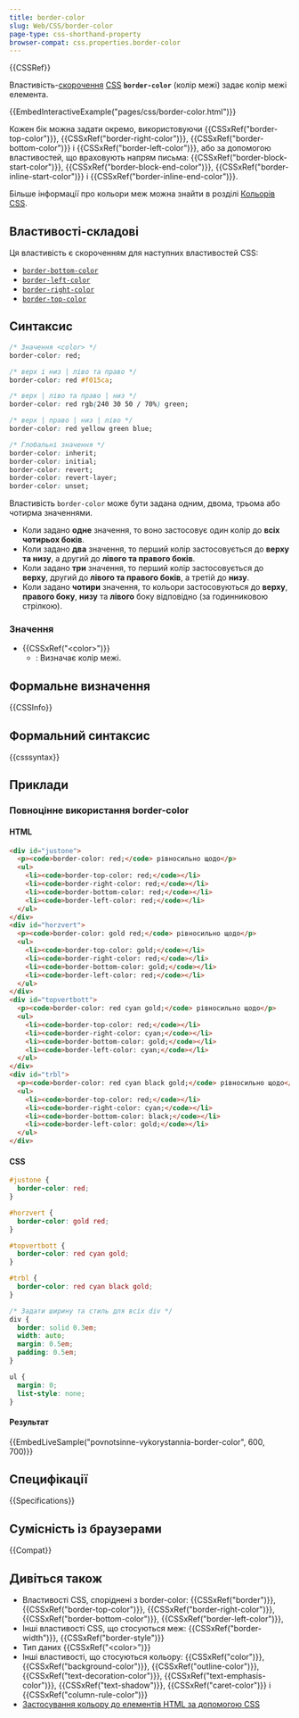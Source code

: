 ```yaml
---
title: border-color
slug: Web/CSS/border-color
page-type: css-shorthand-property
browser-compat: css.properties.border-color
---
```


{{CSSRef}}

Властивість-[скорочення](/uk/docs/Web/CSS/Shorthand_properties) [CSS](/uk/docs/Web/CSS) **`border-color`** (колір межі) задає колір межі елемента.

{{EmbedInteractiveExample("pages/css/border-color.html")}}

Кожен бік можна задати окремо, використовуючи {{CSSxRef("border-top-color")}}, {{CSSxRef("border-right-color")}}, {{CSSxRef("border-bottom-color")}} і {{CSSxRef("border-left-color")}}, або за допомогою властивостей, що враховують напрям письма: {{CSSxRef("border-block-start-color")}}, {{CSSxRef("border-block-end-color")}}, {{CSSxRef("border-inline-start-color")}} і {{CSSxRef("border-inline-end-color")}}.

Більше інформації про кольори меж можна знайти в розділі [Кольорів CSS](/uk/docs/Web/CSS/CSS_colors/Applying_color#mezhi).

## Властивості-складові

Ця властивість є скороченням для наступних властивостей CSS:

- [`border-bottom-color`](/uk/docs/Web/CSS/border-bottom-color)
- [`border-left-color`](/uk/docs/Web/CSS/border-left-color)
- [`border-right-color`](/uk/docs/Web/CSS/border-right-color)
- [`border-top-color`](/uk/docs/Web/CSS/border-top-color)

## Синтаксис

```css
/* Значення <color> */
border-color: red;

/* верх і низ | ліво та право */
border-color: red #f015ca;

/* верх | ліво та право | низ */
border-color: red rgb(240 30 50 / 70%) green;

/* верх | право | низ | ліво */
border-color: red yellow green blue;

/* Глобальні значення */
border-color: inherit;
border-color: initial;
border-color: revert;
border-color: revert-layer;
border-color: unset;
```

Властивість `border-color` може бути задана одним, двома, трьома або чотирма значеннями.

- Коли задано **одне** значення, то воно застосовує один колір до **всіх чотирьох боків**.
- Коли задано **два** значення, то перший колір застосовується до **верху та низу**, а другий до **лівого та правого боків**.
- Коли задано **три** значення, то перший колір застосовується до **верху**, другий до **лівого та правого боків**, а третій до **низу**.
- Коли задано **чотири** значення, то кольори застосовуються до **верху**, **правого боку**, **низу** та **лівого** боку відповідно (за годинниковою стрілкою).

### Значення

- {{CSSxRef("&lt;color&gt;")}}
  - : Визначає колір межі.

## Формальне визначення

{{CSSInfo}}

## Формальний синтаксис

{{csssyntax}}

## Приклади

### Повноцінне використання border-color

#### HTML

```html
<div id="justone">
  <p><code>border-color: red;</code> рівносильно щодо</p>
  <ul>
    <li><code>border-top-color: red;</code></li>
    <li><code>border-right-color: red;</code></li>
    <li><code>border-bottom-color: red;</code></li>
    <li><code>border-left-color: red;</code></li>
  </ul>
</div>
<div id="horzvert">
  <p><code>border-color: gold red;</code> рівносильно щодо</p>
  <ul>
    <li><code>border-top-color: gold;</code></li>
    <li><code>border-right-color: red;</code></li>
    <li><code>border-bottom-color: gold;</code></li>
    <li><code>border-left-color: red;</code></li>
  </ul>
</div>
<div id="topvertbott">
  <p><code>border-color: red cyan gold;</code> рівносильно щодо</p>
  <ul>
    <li><code>border-top-color: red;</code></li>
    <li><code>border-right-color: cyan;</code></li>
    <li><code>border-bottom-color: gold;</code></li>
    <li><code>border-left-color: cyan;</code></li>
  </ul>
</div>
<div id="trbl">
  <p><code>border-color: red cyan black gold;</code> рівносильно щодо</p>
  <ul>
    <li><code>border-top-color: red;</code></li>
    <li><code>border-right-color: cyan;</code></li>
    <li><code>border-bottom-color: black;</code></li>
    <li><code>border-left-color: gold;</code></li>
  </ul>
</div>
```

#### CSS

```css
#justone {
  border-color: red;
}

#horzvert {
  border-color: gold red;
}

#topvertbott {
  border-color: red cyan gold;
}

#trbl {
  border-color: red cyan black gold;
}

/* Задати ширину та стиль для всіх div */
div {
  border: solid 0.3em;
  width: auto;
  margin: 0.5em;
  padding: 0.5em;
}

ul {
  margin: 0;
  list-style: none;
}
```

#### Результат

{{EmbedLiveSample("povnotsinne-vykorystannia-border-color", 600, 700)}}

## Специфікації

{{Specifications}}

## Сумісність із браузерами

{{Compat}}

## Дивіться також

- Властивості CSS, споріднені з border-color: {{CSSxRef("border")}}, {{CSSxRef("border-top-color")}}, {{CSSxRef("border-right-color")}}, {{CSSxRef("border-bottom-color")}}, {{CSSxRef("border-left-color")}},
- Інші властивості CSS, що стосуються меж: {{CSSxRef("border-width")}}, {{CSSxRef("border-style")}}
- Тип даних {{CSSxRef("&lt;color&gt;")}}
- Інші властивості, що стосуються кольору: {{CSSxRef("color")}}, {{CSSxRef("background-color")}}, {{CSSxRef("outline-color")}}, {{CSSxRef("text-decoration-color")}}, {{CSSxRef("text-emphasis-color")}}, {{CSSxRef("text-shadow")}}, {{CSSxRef("caret-color")}} і {{CSSxRef("column-rule-color")}}
- [Застосування кольору до елементів HTML за допомогою CSS](/uk/docs/Web/CSS/CSS_colors/Applying_color)
